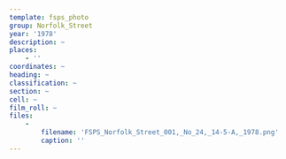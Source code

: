 ```yaml
---
template: fsps_photo
group: Norfolk_Street
year: '1978'
description: ~
places:
    - ''
coordinates: ~
heading: ~
classification: ~
section: ~
cell: ~
film_roll: ~
files:
    -
        filename: 'FSPS_Norfolk_Street_001,_No_24,_14-5-A,_1978.png'
        caption: ''
---
```

